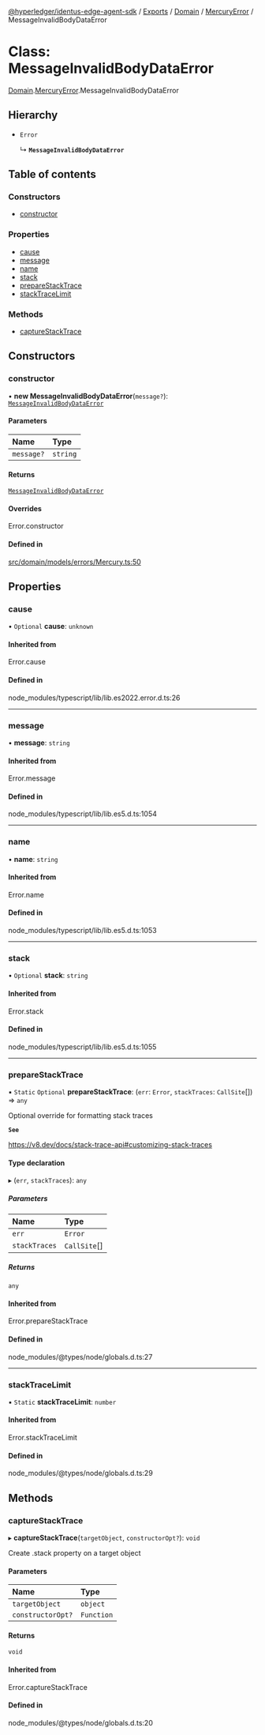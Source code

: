 [@hyperledger/identus-edge-agent-sdk](../README.md) / [Exports](../modules.md) / [Domain](../modules/Domain.md) / [MercuryError](../modules/Domain.MercuryError.md) / MessageInvalidBodyDataError

# Class: MessageInvalidBodyDataError

[Domain](../modules/Domain.md).[MercuryError](../modules/Domain.MercuryError.md).MessageInvalidBodyDataError

## Hierarchy

- `Error`

  ↳ **`MessageInvalidBodyDataError`**

## Table of contents

### Constructors

- [constructor](Domain.MercuryError.MessageInvalidBodyDataError.md#constructor)

### Properties

- [cause](Domain.MercuryError.MessageInvalidBodyDataError.md#cause)
- [message](Domain.MercuryError.MessageInvalidBodyDataError.md#message)
- [name](Domain.MercuryError.MessageInvalidBodyDataError.md#name)
- [stack](Domain.MercuryError.MessageInvalidBodyDataError.md#stack)
- [prepareStackTrace](Domain.MercuryError.MessageInvalidBodyDataError.md#preparestacktrace)
- [stackTraceLimit](Domain.MercuryError.MessageInvalidBodyDataError.md#stacktracelimit)

### Methods

- [captureStackTrace](Domain.MercuryError.MessageInvalidBodyDataError.md#capturestacktrace)

## Constructors

### constructor

• **new MessageInvalidBodyDataError**(`message?`): [`MessageInvalidBodyDataError`](Domain.MercuryError.MessageInvalidBodyDataError.md)

#### Parameters

| Name | Type |
| :------ | :------ |
| `message?` | `string` |

#### Returns

[`MessageInvalidBodyDataError`](Domain.MercuryError.MessageInvalidBodyDataError.md)

#### Overrides

Error.constructor

#### Defined in

[src/domain/models/errors/Mercury.ts:50](https://github.com/hyperledger/identus-edge-agent-sdk-ts/blob/f2306959fcea168d196649eedb6a342635865544/src/domain/models/errors/Mercury.ts#L50)

## Properties

### cause

• `Optional` **cause**: `unknown`

#### Inherited from

Error.cause

#### Defined in

node_modules/typescript/lib/lib.es2022.error.d.ts:26

___

### message

• **message**: `string`

#### Inherited from

Error.message

#### Defined in

node_modules/typescript/lib/lib.es5.d.ts:1054

___

### name

• **name**: `string`

#### Inherited from

Error.name

#### Defined in

node_modules/typescript/lib/lib.es5.d.ts:1053

___

### stack

• `Optional` **stack**: `string`

#### Inherited from

Error.stack

#### Defined in

node_modules/typescript/lib/lib.es5.d.ts:1055

___

### prepareStackTrace

▪ `Static` `Optional` **prepareStackTrace**: (`err`: `Error`, `stackTraces`: `CallSite`[]) => `any`

Optional override for formatting stack traces

**`See`**

https://v8.dev/docs/stack-trace-api#customizing-stack-traces

#### Type declaration

▸ (`err`, `stackTraces`): `any`

##### Parameters

| Name | Type |
| :------ | :------ |
| `err` | `Error` |
| `stackTraces` | `CallSite`[] |

##### Returns

`any`

#### Inherited from

Error.prepareStackTrace

#### Defined in

node_modules/@types/node/globals.d.ts:27

___

### stackTraceLimit

▪ `Static` **stackTraceLimit**: `number`

#### Inherited from

Error.stackTraceLimit

#### Defined in

node_modules/@types/node/globals.d.ts:29

## Methods

### captureStackTrace

▸ **captureStackTrace**(`targetObject`, `constructorOpt?`): `void`

Create .stack property on a target object

#### Parameters

| Name | Type |
| :------ | :------ |
| `targetObject` | `object` |
| `constructorOpt?` | `Function` |

#### Returns

`void`

#### Inherited from

Error.captureStackTrace

#### Defined in

node_modules/@types/node/globals.d.ts:20
